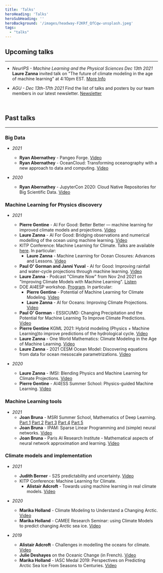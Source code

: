 ```yaml
---
title: 'Talks'
heroHeading: 'Talks'
heroSubHeading: ''
heroBackground: '/images/headway-F2KRf_QfCqw-unsplash.jpeg'
tags:
  - "talks"
---
```


## Upcoming talks
---

- *NeurIPS - Machine Learning and the Physical Sciences Dec 13th 2021*
  **Laure Zanna** invited talk on "The future of climate modeling in the age of machine learning" at 4:10pm EST.  <a class="button button-inline" href="https://ml4physicalsciences.github.io/2021/">More Info</a>
  
- *AGU - Dec 13th-17th 2021* 
  Find the list of talks and posters by our team members in our latest newsletter. <a class="button button-inline" href="https://mailchi.mp/29ddfae980e7/m2lines-december-newsletter">Newsletter</a>
  
<br>

## Past talks
---

### Big Data

- *2021* 
  * **Ryan Abernathey** - Pangeo Forge. <a class="button button-inline" href="https://vimeo.com/510830389">Video</a>
  * **Ryan Abernathey** - OceanCloud: Transforming oceanography with a new approach to data and computing. <a class="button button-inline" href="https://vimeo.com/508434363">Video</a>

- *2020*
  * **Ryan Abernathey** - JupyterCon 2020: Cloud Native Repositories for Big Scientific Data. <a class="button button-inline" href="https://www.youtube.com/watch?v=lg7-qi4dEZ8">Video</a>

### Machine Learning for Physics discovery
- *2021*
  * **Pierre Gentine** - AI For Good: Better Better — machine learning for improved climate models and projections. <a class="button button-inline" href="https://www.youtube.com/watch?v=SYC7ZVLxomI">Video</a>
  * **Laure Zanna** - AI For Good: Bridging observations and numerical modelling of the ocean using machine learning. <a class="button button-inline" href="https://www.youtube.com/watch?v=BLF4w-4JUe4">Video</a>
  * KITP Conference: Machine Learning for Climate. Talks are available [here](https://online.kitp.ucsb.edu/online/climate-c21/). In particular: 
    * **Laure Zanna** -	Machine Learning for Ocean Closures: Advances and Lessons. <a class="button button-inline" href="https://online.kitp.ucsb.edu/online/climate-c21/zanna/">Video</a>
  * **Paul O' Gorman and Janni Yuval** - AI for Good: Improving rainfall and water-cycle projections through machine learning. <a class="button button-inline" href="https://www.youtube.com/watch?v=ehHywbGSaBk">Video</a>
  * **Laure Zanna** - Podcast "Climate Now" from Nov 2nd 2021 on "Improving Climate Models with Machine Learning". <a class="button button-inline" href="https://podcasts.apple.com/us/podcast/climate-now/id1565404483">Listen </a>
  * DOE AI4ESP workshop. [Program](https://www.ai4esp.org/workshop/). In particular: 
    * **Pierre Gentine** - Potential of Machine Learning for Climate Modeling. <a class="button button-inline" href="https://youtu.be/YLWD1tqE4FA?t=1042">Video</a>
    * **Laure Zanna** - AI for Oceans: Improving Climate Projections. <a class="button button-inline" href="https://www.youtube.com/watch?v=c82K9vQrV1Q">Video</a>
  * **Paul O' Gorman** - ESSICUMD: Changing Precipitation and the Potential for Machine Learning To Improve Climate Predictions. <a class="button button-inline" href="https://www.youtube.com/watch?v=4evNO_WM5Ko">Video</a>
  * **Pierre Gentine** KGML 2021: Hybrid modeling (Physics + Machine Learning)to improve predictions of the hydrological cycle. <a class="button button-inline" href="https://www.youtube.com/watch?v=1wIH_NKU3JE">Video</a>
  * **Laure Zanna** - One World Mathematics: Climate Modeling in the Age of Machine Learning. <a class="button button-inline" href="https://www.youtube.com/watch?v=bH_A1nvwiDI">Video</a>
  * **Laure Zanna** - 2021 CESM Ocean Model: Discovering equations from data for ocean mesoscale parametrizations. <a class="button button-inline" href="https://youtu.be/9YQnW9ylacU?t=20685">Video</a>

- *2020* 
  * **Laure Zanna** - IMSI: Blending Physics and Machine Learning for Climate Projections. <a class="button button-inline" href="https://www.imsi.institute/videos/blending-physics-and-machine-learning-to-improve-climate-projections/">Video</a>
  * **Pierre Gentine** - AI4ESS Summer School: Physics-guided Machine Learning. <a class="button button-inline" href="https://www.youtube.com/watch?v=T60OmRD102s">Video</a>


### Machine Learning tools 

- *2021* 
  * **Joan Bruna** - MSRI Summer School, Mathematics of Deep Learning. <a class="button button-inline" href="https://www.youtube.com/watch?v=ImQ0YHryxfg">Part 1</a> <a class="button button-inline" href="https://www.youtube.com/watch?v=8P6FLdNh7xo&list=PLTPQEx-31JXhguCush5J7OGnEORofoCW9&index=20">Part 2</a> <a class="button button-inline" href="https://www.youtube.com/watch?v=iJGq-vcETUQ&list=PLTPQEx-31JXhguCush5J7OGnEORofoCW9&index=21">Part 3</a> <a class="button button-inline" href="https://www.youtube.com/watch?v=7TXaQz6jSuM&list=PLTPQEx-31JXhguCush5J7OGnEORofoCW9&index=24">Part 4</a> <a class="button button-inline" href="https://www.youtube.com/watch?v=00c168rl-TA&list=PLTPQEx-31JXhguCush5J7OGnEORofoCW9&index=25">Part 5</a>
  * **Joan Bruna** - IPAM: Sparse Linear Programming and (simple) neural networks. <a class="button button-inline" href="https://www.youtube.com/watch?v=zF2boWRsvMU">Video</a>
  * **Joan Bruna** - Paris AI Research Institute - Mathematical aspects of neural network approximation and learning. <a class="button button-inline" href="https://www.youtube.com/watch?v=CjtXrWJj16c">Video</a>

### Climate models and implementation
- *2021* 
  * **Judith Berner** - S2S predictability and uncertainty. <a class="button button-inline" href="https://online.kitp.ucsb.edu/online/climate-c21/adcroft/">Video</a>
  * KITP Conference: Machine Learning for Climate. 
    * **Alistair Adcroft** - Towards using machine learning in real climate models.  <a class="button button-inline" href="https://www.youtube.com/watch?v=Yp5ueV3yOM8">Video</a>

- *2020*
  * **Marika Holland** - Climate Modeling to Understand a Changing Arctic. <a class="button button-inline" href="https://www.youtube.com/watch?v=C1H7MkDTZ7g">Video</a>
  * **Marika Holland** - CAMEE Research Seminar: using Climate Models to predict changing Arctic sea ice. <a class="button button-inline" href="https://www.youtube.com/watch?v=RHAMrCs09W4">Video</a>
  
- *2019* 
  * **Alistair Adcroft** - Challenges in modelling the oceans for climate. <a class="button button-inline" href="https://www.pathlms.com/siam/courses/10878/sections/14374/video_presentations/127453">Video</a> 
  * **Julie Deshayes** on the Oceanic Change (in French). <a class="button button-inline" href="https://www.youtube.com/watch?v=Jl_KeM34gfI">Video</a>
  * **Marika Holland** - IASC Medal 2019: Perspectives on Predicting Arctic Sea Ice From Seasons to Centuries. <a class="button button-inline" href="https://www.youtube.com/watch?v=c-HtcOtgySU&t=48s">Video</a>
 
